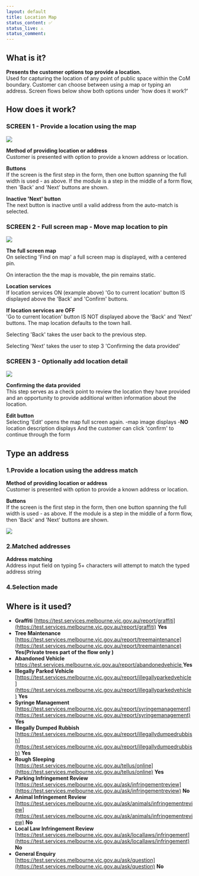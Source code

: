 ```yaml
---
layout: default
title: Location Map
status_content: ✅
status_live: ⚠️
status_comment:
---
```


## What is it?
__Presents the customer options top provide a location.__ <br>
Used for capturing the location of any point of public space within the CoM boundary.
Customer can choose between using a map or typing an address.
Screen flows below show both options under 'how does it work?'

## How does it work?


### SCREEN 1 - Provide a location using the map

![](img/find_on_map.png)

__Method of providing location or address__ <br> 
Customer is presented with option to provide a known address or location.

__Buttons__ <br>
If the screen is the first step in the form, then one button spanning the full width is used - as above.
If the module is a step in the middle of a form flow, then 'Back' and 'Next' buttons are shown. 

__Inactive 'Next' button__ <br>
The next button is inactive until a valid address from the auto-match is selected.



### SCREEN 2 - Full screen map - Move map location to pin

![](img/find_on_map_2.png)

__The full screen map__ <br>
On selecting 'Find on map' a full screen map is displayed, with a centered pin. 

On interaction the the map is movable, the pin remains static. 

__Location services__ <br>
If location services ON (example above)
'Go to current location' button IS displayed above the 'Back' and 'Confirm' buttons. 

__If location services are OFF__ <br>
'Go to current location' button IS NOT displayed above the 'Back' and 'Next' buttons. 
The map location defaults to the town hall.

Selecting 'Back' takes the user back to the previous step. 

Selecting 'Next' takes the user to step 3 'Confirming the data provided'



### SCREEN 3 - Optionally add location detail

![](img/find_on_map_3.png)

__Confirming the data provided__ <br>
This step serves as a check point to review the location they have provided and an opportunity to provide additional written information about the location. 

__Edit button__ <br>
Selecting 'Edit' opens the map full screen again.
-map image displays
-__NO__ location description displays
And the customer can click 'confirm' to continue through the form




## Type an address

### 1.Provide a location using the address match 

__Method of providing location or address__ <br>
Customer is presented with option to provide a known address or location.

__Buttons__ <br>
If the screen is the first step in the form, then one button spanning the full width is used - as above.
If the module is a step in the middle of a form flow, then 'Back' and 'Next' buttons are shown. 

![](img/provide_location.png)

### 2.Matched addresses

__Address matching__ <br>
Address input field on typing 5+ characters will attempt to match the typed address string

### 4.Selection made

## Where is it used?

- __Graffiti__ [https://test.services.melbourne.vic.gov.au/report/graffiti](https://test.services.melbourne.vic.gov.au/report/graffiti)  __Yes__  
- __Tree Maintenance__ [https://test.services.melbourne.vic.gov.au/report/treemaintenance](https://test.services.melbourne.vic.gov.au/report/treemaintenance)  __Yes(Private trees part of the flow only )__
- __Abandoned Vehicle__ [https://test.services.melbourne.vic.gov.au/report/abandonedvehicle ](https://test.services.melbourne.vic.gov.au/report/abandonedvehicle )  __Yes__
- __Illegally Parked Vehicle__ [https://test.services.melbourne.vic.gov.au/report/illegallyparkedvehicle](https://test.services.melbourne.vic.gov.au/report/illegallyparkedvehicle)  __Yes__
- __Syringe Management__ [https://test.services.melbourne.vic.gov.au/report/syringemanagement](https://test.services.melbourne.vic.gov.au/report/syringemanagement)  __Yes__
- __Illegally Dumped Rubbish__ [https://test.services.melbourne.vic.gov.au/report/illegallydumpedrubbish](https://test.services.melbourne.vic.gov.au/report/illegallydumpedrubbish)  __Yes__
- __Rough Sleeping__ [https://test.services.melbourne.vic.gov.au/tellus/online](https://test.services.melbourne.vic.gov.au/tellus/online)  __Yes__
- __Parking Infringement Review__ [https://test.services.melbourne.vic.gov.au/ask/infringementreview](https://test.services.melbourne.vic.gov.au/ask/infringementreview)  __No__
- __Animal Infringement Review__ [https://test.services.melbourne.vic.gov.au/ask/animals/infringementreview](https://test.services.melbourne.vic.gov.au/ask/animals/infringementreview)  __No__
- __Local Law Infringement Review__ [https://test.services.melbourne.vic.gov.au/ask/locallaws/infringement](https://test.services.melbourne.vic.gov.au/ask/locallaws/infringement)  __No__
- __General Enquiry__ [https://test.services.melbourne.vic.gov.au/ask/question](https://test.services.melbourne.vic.gov.au/ask/question)  __No__
